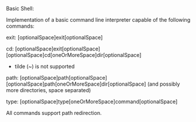 Basic Shell: 

Implementation of a basic command line interpreter capable of the following commands: 

exit: [optionalSpace]exit[optionalSpace]

cd: 
  [optionalSpace]exit[optionalSpace]
  [optionalSpace]cd[oneOrMoreSpace]dir[optionalSpace]
  - tilde (~) is not supported

path: 
  [optionalSpace]path[optionalSpace]
  [optionalSpace]path[oneOrMoreSpace]dir[optionalSpace] (and possibly more directories, space separated)

type: [optionalSpace]type[oneOrMoreSpace]command[optionalSpace]


All commands support path redirection.
 


